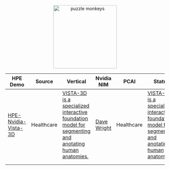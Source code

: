 <div align=center>
<img src="https://github.com/dw-flyingw/HPE_PUZZLE_MONKEYS/blob/main/puzzle_monkey.png" alt="puzzle monkeys" height="200"/>
</div>

<div align="center">

| HPE Demo | Source | Vertical | Nvidia NIM | PCAI | Status
|------|----------|--------|--------|--------|----------|
| [HPE-Nvidia-Vista-3D](https://github.com/dw-flyingw/HPE-Nvidia-Vista-3D) | Healthcare | [VISTA-3D is a specialized interactive foundation model for segmenting and anotating human anatomies.](https://build.nvidia.com/nvidia/vista-3d) | [Dave Wright](https://github.com/dw-flyingw/HPE-Nvidia-Vista-3D) | Healthcare | [VISTA-3D is a specialized interactive foundation model for segmenting and anotating human anatomies.](https://build.nvidia.com/nvidia/vista-3d) |        |        |        |
|      |          |        |        |        |        |
|      |          |        |        |        |        |

</div>
